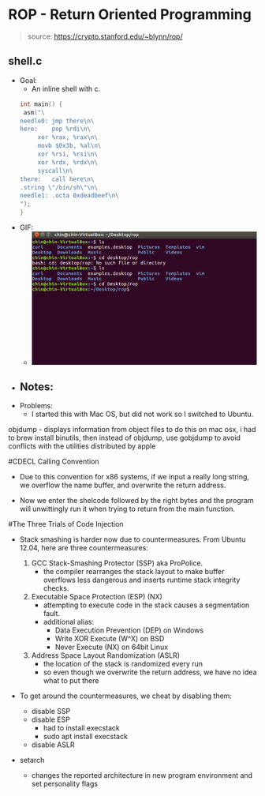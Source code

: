 # ROP - Return Oriented Programming 
> source: https://crypto.stanford.edu/~blynn/rop/

## shell.c
- Goal:
    - An inline shell with c.
    ```c
    int main() {
     asm("\
    needle0: jmp there\n\
    here:    pop %rdi\n\
         xor %rax, %rax\n\
         movb $0x3b, %al\n\
         xor %rsi, %rsi\n\
         xor %rdx, %rdx\n\
         syscall\n\
    there:   call here\n\
    .string \"/bin/sh\"\n\
    needle1: .octa 0xdeadbeef\n\
    ");
    }
    ```
- GIF:
    -  ![1](https://github.com/justinfchin/CSrop/blob/master/gif/1.gif?raw)
- Notes:
    -  
- Problems:
    - I started this with Mac OS, but did not work so I switched to Ubuntu. 

objdump - displays information from object files
to do this on mac osx, i had to brew install binutils, then instead of objdump, use gobjdump to avoid conflicts with the utilities distributed by apple


#CDECL Calling Convention
- Due to this convention for x86 systems, if we input a really long string, we overflow the name buffer, and overwrite the return address. 

- Now we enter the shelcode followed by the right bytes and the program will unwittingly run it when trying to return from the main function.

#The Three Trials of Code Injection
- Stack smashing is harder now due to countermeasures. From Ubuntu 12.04, here are three countermeasures:
    1. GCC Stack-Smashing Protector (SSP) aka ProPolice. 
        - the compiler rearranges the stack layout to make buffer overflows less dangerous and inserts runtime stack integrity checks.
    2. Executable Space Protection (ESP) (NX)
        - attempting to execute code in the stack causes a segmentation fault. 
        - additional alias:
            - Data Execution Prevention (DEP) on Windows
            - Write XOR Execute (W^X) on BSD
            - Never Execute (NX) on 64bit Linux
    3. Address Space Layout Randomization (ASLR)
        - the location of the stack is randomized every run
        - so even though we overwrite the return address, we have no idea what to put there

- To get around the countermeasures, we cheat by disabling them:
    - disable SSP
    - disable ESP
        - had to install execstack
        - sudo apt install execstack
    - disable ASLR

- setarch 
    - changes the reported architecture in new program environment and set personality flags
